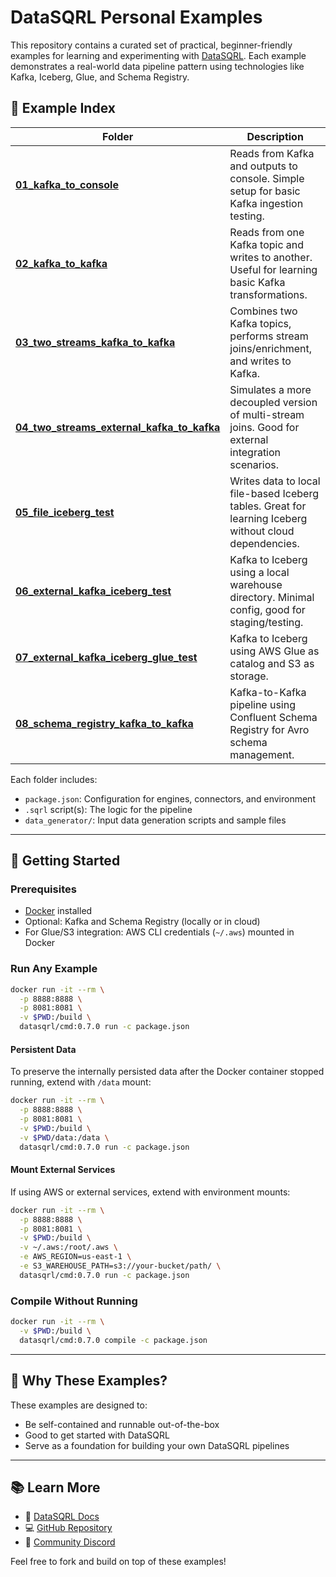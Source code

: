 # DataSQRL Personal Examples

This repository contains a curated set of practical, beginner-friendly examples for learning and experimenting with [DataSQRL](https://github.com/DataSQRL/sqrl).
Each example demonstrates a real-world data pipeline pattern using technologies like Kafka, Iceberg, Glue, and Schema Registry.

## 📁 Example Index

| Folder                                                                                       | Description                                                                                            |
|----------------------------------------------------------------------------------------------|--------------------------------------------------------------------------------------------------------|
| [**01\_kafka\_to\_console**](./01_kafka_to_console)                                          | Reads from Kafka and outputs to console. Simple setup for basic Kafka ingestion testing.               |
| [**02\_kafka\_to\_kafka**](./02_kafka_to_kafka)                                              | Reads from one Kafka topic and writes to another. Useful for learning basic Kafka transformations.     |
| [**03\_two\_streams\_kafka\_to\_kafka**](./03_two_streams_kafka_to_kafka)                    | Combines two Kafka topics, performs stream joins/enrichment, and writes to Kafka.                      |
| [**04\_two\_streams\_external\_kafka\_to\_kafka**](./04_two_streams_external_kafka_to_kafka) | Simulates a more decoupled version of multi-stream joins. Good for external integration scenarios.     |
| [**05\_file\_iceberg\_test**](./05_file_iceberg_test)                                        | Writes data to local file-based Iceberg tables. Great for learning Iceberg without cloud dependencies. |
| [**06\_external\_kafka\_iceberg\_test**](./06_external_kafka_iceberg_test)                   | Kafka to Iceberg using a local warehouse directory. Minimal config, good for staging/testing.          |
| [**07\_external\_kafka\_iceberg\_glue\_test**](./07_external_kafka_iceberg_glue_test)        | Kafka to Iceberg using AWS Glue as catalog and S3 as storage.                                          |
| [**08\_schema\_registry\_kafka\_to\_kafka**](./08_schema_registry_kafka_to_kafka)            | Kafka-to-Kafka pipeline using Confluent Schema Registry for Avro schema management.                    |

Each folder includes:

* `package.json`: Configuration for engines, connectors, and environment
* `.sqrl` script(s): The logic for the pipeline
* `data_generator/`: Input data generation scripts and sample files

---

## 🚀 Getting Started

### Prerequisites

* [Docker](https://docs.docker.com/get-docker/) installed
* Optional: Kafka and Schema Registry (locally or in cloud)
* For Glue/S3 integration: AWS CLI credentials (`~/.aws`) mounted in Docker

### Run Any Example

```bash
docker run -it --rm \
  -p 8888:8888 \
  -p 8081:8081 \
  -v $PWD:/build \
  datasqrl/cmd:0.7.0 run -c package.json
```
#### Persistent Data

To preserve the internally persisted data after the Docker container stopped running, extend with `/data` mount:

```bash
docker run -it --rm \
  -p 8888:8888 \
  -p 8081:8081 \
  -v $PWD:/build \
  -v $PWD/data:/data \
  datasqrl/cmd:0.7.0 run -c package.json
```

#### Mount External Services

If using AWS or external services, extend with environment mounts:

```bash
docker run -it --rm \
  -p 8888:8888 \
  -p 8081:8081 \
  -v $PWD:/build \
  -v ~/.aws:/root/.aws \
  -e AWS_REGION=us-east-1 \
  -e S3_WAREHOUSE_PATH=s3://your-bucket/path/ \
  datasqrl/cmd:0.7.0 run -c package.json
```

### Compile Without Running

```bash
docker run -it --rm \
  -v $PWD:/build \
  datasqrl/cmd:0.7.0 compile -c package.json
```

---

## 🤔 Why These Examples?

These examples are designed to:

* Be self-contained and runnable out-of-the-box
* Good to get started with DataSQRL
* Serve as a foundation for building your own DataSQRL pipelines

---

## 📚 Learn More

* 📘 [DataSQRL Docs](https://datasqrl.github.io/sqrl)
* 💻 [GitHub Repository](https://github.com/DataSQRL/sqrl)
* 💬 [Community Discord](https://docs.datasqrl.com/community/)

Feel free to fork and build on top of these examples!
